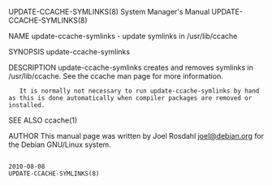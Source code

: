 UPDATE-CCACHE-SYMLINKS(8)                                                                                                                       System Manager's Manual                                                                                                                       UPDATE-CCACHE-SYMLINKS(8)

NAME
       update-ccache-symlinks - update symlinks in /usr/lib/ccache

SYNOPSIS
       update-ccache-symlinks

DESCRIPTION
       update-ccache-symlinks creates and removes symlinks in /usr/lib/ccache. See the ccache man page for more information.

       It is normally not necessary to run update-ccache-symlinks by hand as this is done automatically when compiler packages are removed or installed.

SEE ALSO
       ccache(1)

AUTHOR
       This manual page was written by Joel Rosdahl <joel@debian.org> for the Debian GNU/Linux system.

                                                                                                                                                       2010-08-08                                                                                                                             UPDATE-CCACHE-SYMLINKS(8)
